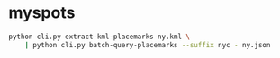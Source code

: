 # myspots


```bash
python cli.py extract-kml-placemarks ny.kml \
    | python cli.py batch-query-placemarks --suffix nyc - ny.json
```
